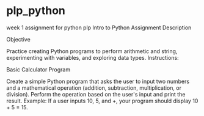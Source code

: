 # plp_python
week 1 assignment for python plp
Intro to Python Assignment
Description

Objective

Practice creating Python programs to perform arithmetic and string, experimenting with variables, and exploring data types.
Instructions:

Basic Calculator Program

Create a simple Python program that asks the user to input two numbers and a mathematical operation (addition, subtraction, multiplication, or division).
Perform the operation based on the user's input and print the result.
Example: If a user inputs 10, 5, and +, your program should display 10 + 5 = 15.
